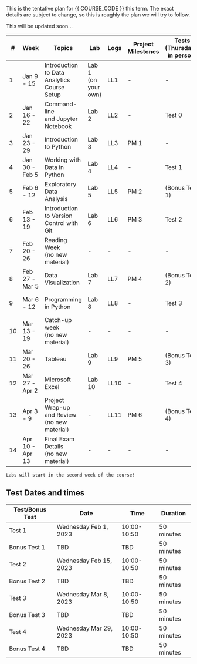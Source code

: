 This is the tentative plan for {{ COURSE_CODE }} this term.
The exact details are subject to change, so this is roughly the plan we will try to follow.

This will be updated soon...

<!-- This is the Term 2 schedule -->
| #  | Week            | Topics                                             | Lab                 | Logs | Project Milestones | Tests (Thursdays, in person) | Concepts Tested               |
|----|-----------------|----------------------------------------------------|---------------------|------|--------------------|------------------------------|-------------------------------|
| 1  | Jan 9 - 15      | Introduction to Data Analytics <br /> Course Setup | Lab 1 (on your own) | LL1  | -                  | -                            | -                             |
| 2  | Jan 16 - 22     | Command-line <br /> and Jupyter Notebook           | Lab 2               | LL2  | -                  | Test 0                       | Course policies               |
| 3  | Jan 23 - 29     | Introduction to Python                             | Lab 3               | LL3  | PM 1               | -                            | -                             |
| 4  | Jan 30 - Feb 5  | Working with Data in Python                        | Lab 4               | LL4  | -                  | Test 1                       | Command Line and Python       |
| 5  | Feb 6 - 12      | Exploratory Data Analysis                          | Lab 5               | LL5  | PM 2               | (Bonus Test 1)               | -                             |
| 6  | Feb 13 - 19     | Introduction to Version Control with Git           | Lab 6               | LL6  | PM 3               | Test 2                       | Python and Git                |
| 7  | Feb 20 - 26     | Reading Week <br />(no new material)               | -                   | -    | -                  | -                            | -                             |
| 8  | Feb 27 - Mar 5  | Data Visualization                                 | Lab 7               | LL7  | PM 4               | (Bonus Test 2)               | -                             |
| 9  | Mar 6 - 12      | Programming in Python                              | Lab 8               | LL8  | -                  | Test 3                       | Data Visualization and Pandas |
| 10 | Mar 13 - 19     | Catch-up week <br />(no new material)              | -                   | -    | -                  | -                            | -                             |
| 11 | Mar 20 - 26     | Tableau                                            | Lab 9               | LL9  | PM 5               | (Bonus Test 3)               |                               |
| 12 | Mar 27 - Apr 2  | Microsoft Excel                                    | Lab 10              | LL10 | -                  | Test 4                       | Python Programming and Excel  |
| 13 | Apr 3 - 9      | Project Wrap-up and Review <br />(no new material) | -                   | LL11 | PM 6               | (Bonus Test 4)               | -                             |
| 14 | Apr 10 - Apr 13 | Final Exam Details <br />(no new material)         | -                   | -    | -                  | -                            | -                             |

```{note}
Labs will start in the second week of the course!
```

## Test Dates and times

| Test/Bonus Test | Date                   | Time        | Duration   |
|-----------------|------------------------|-------------|------------|
| Test 1          | Wednesday Feb 1, 2023  | 10:00-10:50 | 50 minutes |
| Bonus Test 1    | TBD                    | TBD         | 50 minutes |
| Test 2          | Wednesday Feb 15, 2023 | 10:00-10:50 | 50 minutes |
| Bonus Test 2    | TBD                    | TBD         | 50 minutes |
| Test 3          | Wednesday Mar 8, 2023  | 10:00-10:50 | 50 minutes |
| Bonus Test 3    | TBD                    | TBD         | 50 minutes |
| Test 4          | Wednesday Mar 29, 2023 | 10:00-10:50 | 50 minutes |
| Bonus Test 4    | TBD                    | TBD         | 50 minutes |


<!-- This is the Term 1 schedule -->

<!--
| #  | Week            | Topics                                             | Lab                 | Logs | Project Milestones | Tests (Thursdays, in person) | Concepts Tested              |
|----|-----------------|----------------------------------------------------|---------------------|------|--------------------|------------------------------|------------------------------|
| 1  | Sept 6-11       | Introduction to Data Analytics <br /> Course Setup | Lab 1 (on your own) | LL1  | -                  | -                            | -                            |
| 2  | Sept 12-18      | Command-line <br /> and Jupyter Notebook           | Lab 2               | LL2  | -                  | Test 0                       | Course policies              |
| 3  | Sept 19-25      | Introduction to Version Control with Git           | Lab 3               | LL3  | -                  | -                            | -                            |
| 4  | Sept 26 - Oct 2 | Introduction to Python                             | Lab 4               | LL4  | PM 1               | Test 1                       | Command Line and Git         |
| 5  | Oct 3 - 9       | Working with Data in Python                        | Lab 5               | LL5  | -                  | (Bonus Test 1)               | -                            |
| 6  | Oct 10 - 16     | Rest and Catchup <br />(no new material)           | -                   | -    | PM 2               | -                            | -                            |
| 7  | Oct 17 - 23     | Programming in Python                              | Lab 6               | LL6  | -                  | -                            | -                            |
| 8  | Oct 24 - 30     | Data Visualization                                 | Lab 7               | LL7  |                    | Test 2                       | Python Programming           |
| 9  | Oct 31 - Nov 6  | Exploratory Data Analysis                          | Lab 8               | LL8  | PM 3               | (Bonus Test 2)               | -                            |
| 10 | Nov 7 - 13      | Reading week <br />(no new material)               | -                   | -    | -                  | -                            | -                            |
| 11 | Nov 14 - 20     | Tableau                                            | Lab 9               | LL9  | PM 4               | Test 3                       | Python and Pandas            |
| 12 | Nov 21 - 27     | Microsoft Excel                                    | Lab 10              | LL10 | -                  | (Bonus Test 3)               | -                            |
| 13 | Nov 28 - Dec 4  | Project Wrap-up and Review <br />(no new material) | -                   | LL11 | PM 5               | Test 4                       | Data Visualization and Excel |
| 14 | Dec 5 - Dec 8   | Final Exam Details <br />(no new material)         | -                   | -    | -                  | (Bonus Test 4)               | -                            |
-->